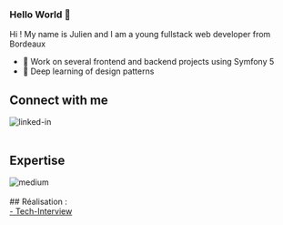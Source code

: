 ### Hello World 👋 
Hi ! My name is Julien and I am a young fullstack web developer from Bordeaux

- 🔭 Work on several frontend and backend projects using Symfony 5
- 🌱 Deep learning of design patterns

## Connect with me
[<img align="left" alt="linked-in" src="https://img.shields.io/badge/linkedin-%230077B5.svg?&style=for-the-badge&logo=linkedin&logoColor=white" />](https://www.linkedin.com/in/julien-paillassa/)
<br>
<br>
## Expertise
<img align="left" alt="medium" src="https://img.shields.io/badge/Php-%23316192.svg?&style=for-the-badge&logo=postgresql&logoColor=white" />
<br>
<br>
## Réalisation :
<br>
<a href="https://tech-interview.couraillon.ovh/">- Tech-Interview</a>
